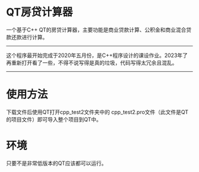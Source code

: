 # QT房贷计算器
一个基于C++ QT的房贷计算器，主要功能是商业贷款计算、公积金和商业混合贷款还款进行计算。
***
这个程序最开始完成于2020年五月份，是C++程序设计的课设作业。2023年了再重新打开看了一些，不得不说写得是真的垃圾，代码写得太冗余且混乱。
***
# 使用方法
下载文件后使用QT打开cpp_test2文件夹中的 cpp_test2.pro文件（此文件是QT的项目文件）即可导入整个项目到QT中。
# 环境
只要不是非常低版本的QT应该都可以运行。


